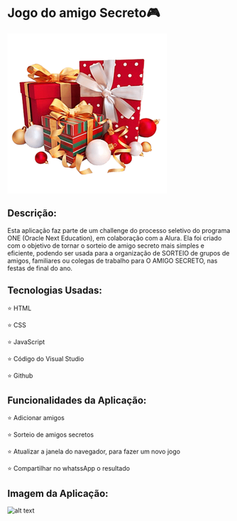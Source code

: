 # Jogo do amigo Secreto🎮

![alt text](presente.png)
## Descrição:
Esta aplicação faz parte de um challenge do processo seletivo do programa ONE (Oracle Next Education), em colaboração com a Alura.
Ela foi criado com o objetivo de tornar o sorteio de amigo secreto mais simples e eficiente, podendo ser usada para a organização de SORTEIO de grupos de amigos, familiares ou colegas de trabalho para O AMIGO SECRETO, nas festas de final do ano.

## Tecnologias Usadas:
⭐ HTML

⭐ CSS

⭐ JavaScript

⭐ Código do Visual Studio

⭐ Github

## Funcionalidades da Aplicação:

⭐ Adicionar amigos 

⭐ Sorteio de amigos secretos 

⭐ Atualizar a janela do navegador, para fazer um novo jogo 

⭐ Compartilhar no whatssApp o resultado
 
 ## Imagem da Aplicação:
![alt text](imagem-jogo0-1.PNG)
